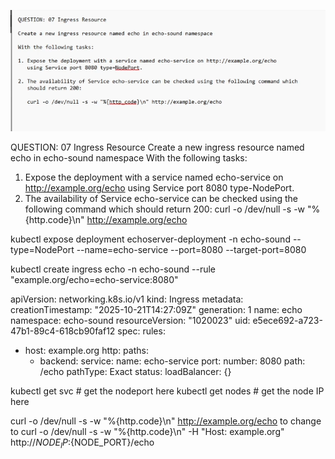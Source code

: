 
![alt text](image.png)

QUESTION: 07 Ingress Resource
Create a new ingress resource named echo in echo-sound namespace
With the following tasks:
1. Expose the deployment with a service named echo-service on http://example.org/echo
using Service port 8080 type-NodePort.
2. The availability of Service echo-service can be checked using the following command which
should return 200:
curl -o /dev/null -s -w "%{http.code}\n" http://example.org/echo

kubectl expose deployment echoserver-deployment -n echo-sound --type=NodePort --name=echo-service --port=8080 --target-port=8080

kubectl create ingress echo -n echo-sound --rule "example.org/echo=echo-service:8080"

apiVersion: networking.k8s.io/v1
kind: Ingress
metadata:
  creationTimestamp: "2025-10-21T14:27:09Z"
  generation: 1
  name: echo
  namespace: echo-sound
  resourceVersion: "1020023"
  uid: e5ece692-a723-47b1-89c4-618cb90faf12
spec:
  rules:
  - host: example.org
    http:
      paths:
      - backend:
          service:
            name: echo-service
            port:
              number: 8080
        path: /echo
        pathType: Exact
status:
  loadBalancer: {}

kubectl get svc # get the nodeport here
kubectl get nodes # get the node IP here


curl -o /dev/null -s -w "%{http.code}\n" http://example.org/echo
to change to
curl -o /dev/null -s -w "%{http.code}\n" -H "Host: example.org" http://${NODE_IP}:${NODE_PORT}/echo